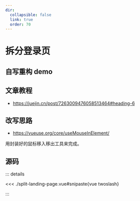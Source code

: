 ```yaml
---
dir:
  collapsible: false
  link: true
  order: 70
---
```


# 拆分登录页

## 自写重构 demo

<demo vue="./split-landing-page.vue" />

## 文章教程

- https://juejin.cn/post/7263009476058513464#heading-6

## 改写思路

- https://vueuse.org/core/useMouseInElement/

用封装好的鼠标移入移出工具来完成。

## 源码

::: details

<<< ./split-landing-page.vue#snipaste{vue twoslash}

:::
